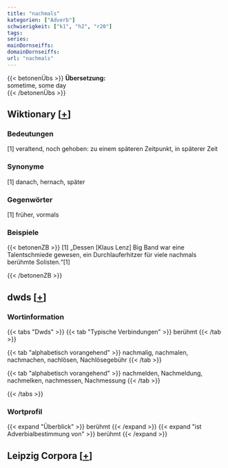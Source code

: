 ```yaml
---
title: "nachmals"
kategorien: ["Adverb"]
schwierigkeit: ["k1", "h2", "r20"]
tags:
series:
mainDornseiffs:
domainDornseiffs:
url: "nachmals"
---
```


{{< betonenÜbs >}}
**Übersetzung:**  
sometime, some day  
{{< /betonenÜbs >}}

## Wiktionary [[+](https://de.wiktionary.org/wiki/nachmals)]

### Bedeutungen
[1] veraltend, noch gehoben: zu einem späteren Zeitpunkt, in späterer Zeit  

### Synonyme
[1] danach, hernach, später  

### Gegenwörter
[1] früher, vormals  

### Beispiele
{{< betonenZB >}}
[1] „Dessen [Klaus Lenz] Big Band war eine Talentschmiede gewesen, ein Durchlauferhitzer für viele nachmals berühmte Solisten.“[1]  

{{< /betonenZB >}}


## dwds [[+](https://www.dwds.de/wb/nachmals)]

### Wortinformation
{{< tabs "Dwds" >}}
{{< tab "Typische Verbindungen" >}}
berühmt
{{< /tab >}}

{{< tab "alphabetisch vorangehend" >}}
nachmalig, nachmalen, nachmachen, nachlösen, Nachlösegebühr
{{< /tab >}}

{{< tab "alphabetisch vorangehend" >}}
nachmelden, Nachmeldung, nachmelken, nachmessen, Nachmessung
{{< /tab >}}

{{< /tabs >}}

### Wortprofil
{{< expand "Überblick" >}} berühmt {{< /expand >}}
{{< expand "ist Adverbialbestimmung von" >}} berühmt {{< /expand >}}

## Leipzig Corpora [[+](https://corpora.uni-leipzig.de/en/res?word=nachmals&corpusId=deu_newscrawl-public_2018)]

